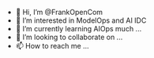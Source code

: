 - 👋 Hi, I’m @FrankOpenCom
- 👀 I’m interested in ModelOps and AI IDC
- 🌱 I’m currently learning AIOps much ...
- 💞️ I’m looking to collaborate on ...
- 📫 How to reach me ...

<!---
FrankOpenCom/FrankOpenCom is a ✨ special ✨ repository because its `README.md` (this file) appears on your GitHub profile.
You can click the Preview link to take a look at your changes.
--->
